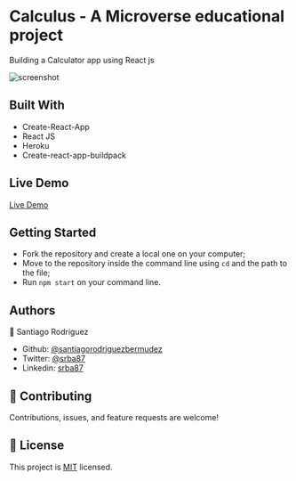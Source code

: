 # Calculus - A Microverse educational project

Building a Calculator app using React js

![screenshot]()

## Built With

-   Create-React-App
-   React JS
-   Heroku
-   Create-react-app-buildpack

## Live Demo

[Live Demo](https://react-calculator-mv-srba.herokuapp.com/)

## Getting Started

- Fork the repository and create a local one on your computer;
- Move to the repository inside the command line using `cd` and the path to the file;
- Run `npm start` on your command line.

## Authors

👤 Santiago Rodriguez
- Github: [@santiagorodriguezbermudez](https://github.com/santiagorodriguezbermudez)
- Twitter: [@srba87](https://twitter.com/srba87)
- Linkedin: [srba87](https://linkedin.com/in/srba)

## 🤝 Contributing

Contributions, issues, and feature requests are welcome!

## 📝 License

This project is [MIT](LICENSE) licensed.